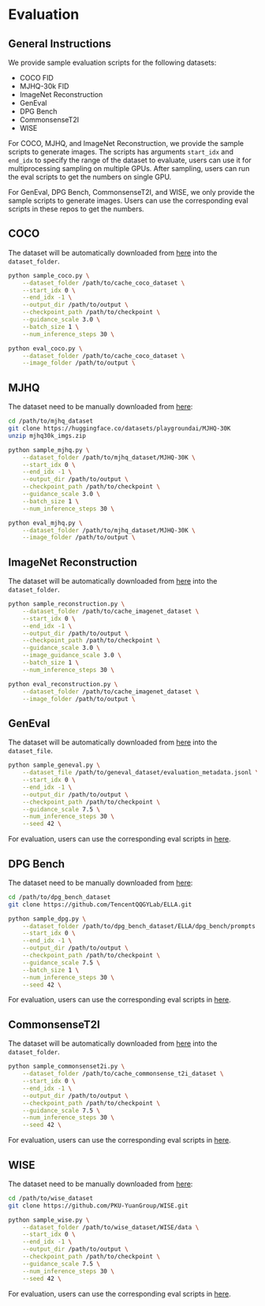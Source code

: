 # Evaluation

## General Instructions

We provide sample evaluation scripts for the following datasets:
- COCO FID
- MJHQ-30k FID
- ImageNet Reconstruction
- GenEval
- DPG Bench
- CommonsenseT2I
- WISE

For COCO, MJHQ, and ImageNet Reconstruction, we provide the sample scripts to generate images. The scripts has arguments `start_idx` and `end_idx` to specify the range of the dataset to evaluate, users can use it for multiprocessing sampling on multiple GPUs. After sampling, users can run the eval scripts to get the numbers on single GPU.

For GenEval, DPG Bench, CommonsenseT2I, and WISE, we only provide the sample scripts to generate images. Users can use the corresponding eval scripts in these repos to get the numbers.

## COCO
The dataset will be automatically downloaded from [here](https://huggingface.co/datasets/sayakpaul/coco-30-val-2014) into the `dataset_folder`.
```bash
python sample_coco.py \
    --dataset_folder /path/to/cache_coco_dataset \
    --start_idx 0 \
    --end_idx -1 \
    --output_dir /path/to/output \
    --checkpoint_path /path/to/checkpoint \
    --guidance_scale 3.0 \
    --batch_size 1 \
    --num_inference_steps 30 \
```

```bash
python eval_coco.py \
    --dataset_folder /path/to/cache_coco_dataset \
    --image_folder /path/to/output \
```

## MJHQ

The dataset need to be manually downloaded from [here](https://huggingface.co/datasets/sayakpaul/MJHQ-30K):
```bash
cd /path/to/mjhq_dataset
git clone https://huggingface.co/datasets/playgroundai/MJHQ-30K
unzip mjhq30k_imgs.zip
```

```bash
python sample_mjhq.py \
    --dataset_folder /path/to/mjhq_dataset/MJHQ-30K \
    --start_idx 0 \
    --end_idx -1 \
    --output_dir /path/to/output \
    --checkpoint_path /path/to/checkpoint \
    --guidance_scale 3.0 \
    --batch_size 1 \
    --num_inference_steps 30 \
```

```bash
python eval_mjhq.py \
    --dataset_folder /path/to/mjhq_dataset/MJHQ-30K \
    --image_folder /path/to/output \
```

## ImageNet Reconstruction
The dataset will be automatically downloaded from [here](https://huggingface.co/datasets/ILSVRC/imagenet-1k) into the `dataset_folder`.
```bash
python sample_reconstruction.py \
    --dataset_folder /path/to/cache_imagenet_dataset \
    --start_idx 0 \
    --end_idx -1 \
    --output_dir /path/to/output \
    --checkpoint_path /path/to/checkpoint \
    --guidance_scale 3.0 \
    --image_guidance_scale 3.0 \
    --batch_size 1 \
    --num_inference_steps 30 \
```

```bash
python eval_reconstruction.py \
    --dataset_folder /path/to/cache_imagenet_dataset \
    --image_folder /path/to/output \
```

## GenEval
The dataset will be automatically downloaded from [here](https://github.com/djghosh13/geneval/blob/main/prompts/evaluation_metadata.jsonl) into the `dataset_file`.
```bash
python sample_geneval.py \
    --dataset_file /path/to/geneval_dataset/evaluation_metadata.jsonl \
    --start_idx 0 \
    --end_idx -1 \
    --output_dir /path/to/output \
    --checkpoint_path /path/to/checkpoint \
    --guidance_scale 7.5 \
    --num_inference_steps 30 \
    --seed 42 \
```

For evaluation, users can use the corresponding eval scripts in [here](https://github.com/djghosh13/geneval).

## DPG Bench

The dataset need to be manually downloaded from [here](https://github.com/TencentQQGYLab/ELLA/):
```bash
cd /path/to/dpg_bench_dataset
git clone https://github.com/TencentQQGYLab/ELLA.git
```

```bash
python sample_dpg.py \
    --dataset_folder /path/to/dpg_bench_dataset/ELLA/dpg_bench/prompts \
    --start_idx 0 \
    --end_idx -1 \
    --output_dir /path/to/output \
    --checkpoint_path /path/to/checkpoint \
    --guidance_scale 7.5 \
    --batch_size 1 \
    --num_inference_steps 30 \
    --seed 42 \
```

For evaluation, users can use the corresponding eval scripts in [here](https://github.com/TencentQQGYLab/ELLA).

## CommonsenseT2I

The dataset will be automatically downloaded from [here](https://huggingface.co/datasets/CommonsenseT2I/CommonsensenT2I) into the `dataset_folder`.
```bash
python sample_commonsenset2i.py \
    --dataset_folder /path/to/cache_commonsense_t2i_dataset \
    --start_idx 0 \
    --end_idx -1 \
    --output_dir /path/to/output \
    --checkpoint_path /path/to/checkpoint \
    --guidance_scale 7.5 \
    --num_inference_steps 30 \
    --seed 42 \
```

For evaluation, users can use the corresponding eval scripts in [here](https://github.com/CommonsenseT2I/CommonsenseT2I).

## WISE

The dataset need to be manually downloaded from [here](https://github.com/PKU-YuanGroup/WISE):
```bash
cd /path/to/wise_dataset
git clone https://github.com/PKU-YuanGroup/WISE.git
```

```bash
python sample_wise.py \
    --dataset_folder /path/to/wise_dataset/WISE/data \
    --start_idx 0 \
    --end_idx -1 \
    --output_dir /path/to/output \
    --checkpoint_path /path/to/checkpoint \
    --guidance_scale 7.5 \
    --num_inference_steps 30 \
    --seed 42 \
```

For evaluation, users can use the corresponding eval scripts in [here](https://github.com/PKU-YuanGroup/WISE).
